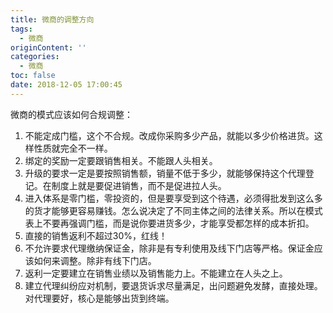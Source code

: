 ```yaml
---
title: 微商的调整方向
tags:
  - 微商
originContent: ''
categories:
  - 微商
toc: false
date: 2018-12-05 17:00:45
---
```


微商的模式应该如何合规调整：
1. 不能定成门槛，这个不合规。改成你采购多少产品，就能以多少价格进货。这样性质就完全不一样。
2. 绑定的奖励一定要跟销售相关。不能跟人头相关。
3. 升级的要求一定是要按照销售额，销量不低于多少，就能够保持这个代理登记。在制度上就是要促进销售，而不是促进拉人头。
4. 进入体系是零门槛，零投资的，但是要享受到这个待遇，必须得批发到这么多的货才能够更容易赚钱。怎么说决定了不同主体之间的法律关系。所以在模式表上不要再强调门槛，而是说你要进货多少，才能享受都怎样的成本折扣。
5. 直接的销售返利不超过30%，红线！
6. 不允许要求代理缴纳保证金，除非是有专利使用及线下门店等严格。保证金应该如何来调整。除非有线下门店。
7. 返利一定要建立在销售业绩以及销售能力上。不能建立在人头之上。
8. 建立代理纠纷应对机制，要退货诉求尽量满足，出问题避免发酵，直接处理。对代理要好，核心是能够出货到终端。